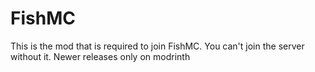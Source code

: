 # FishMC
This is the mod that is required to join FishMC. You can't join the server without it.
Newer releases only on modrinth
